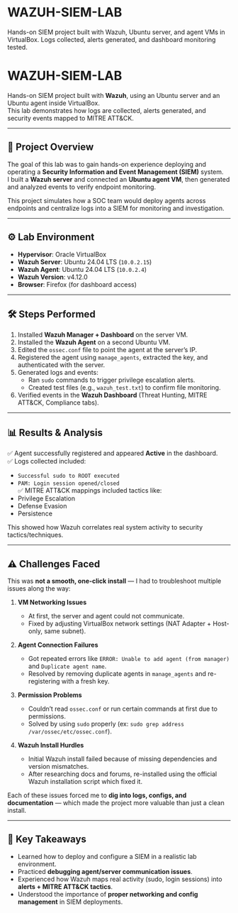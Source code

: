 # WAZUH-SIEM-LAB
Hands-on SIEM project built with Wazuh, Ubuntu server, and agent VMs in VirtualBox. Logs collected, alerts generated, and dashboard monitoring tested.

# WAZUH-SIEM-LAB  

Hands-on SIEM project built with **Wazuh**, using an Ubuntu server and an Ubuntu agent inside VirtualBox.  
This lab demonstrates how logs are collected, alerts generated, and security events mapped to MITRE ATT&CK.  

---

## 📌 Project Overview  
The goal of this lab was to gain hands-on experience deploying and operating a **Security Information and Event Management (SIEM)** system.  
I built a **Wazuh server** and connected an **Ubuntu agent VM**, then generated and analyzed events to verify endpoint monitoring.  

This project simulates how a SOC team would deploy agents across endpoints and centralize logs into a SIEM for monitoring and investigation.  

---

## ⚙️ Lab Environment  
- **Hypervisor**: Oracle VirtualBox  
- **Wazuh Server**: Ubuntu 24.04 LTS (`10.0.2.15`)  
- **Wazuh Agent**: Ubuntu 24.04 LTS (`10.0.2.4`)  
- **Wazuh Version**: v4.12.0  
- **Browser**: Firefox (for dashboard access)  

---

## 🛠️ Steps Performed  
1. Installed **Wazuh Manager + Dashboard** on the server VM.  
2. Installed the **Wazuh Agent** on a second Ubuntu VM.  
3. Edited the `ossec.conf` file to point the agent at the server’s IP.  
4. Registered the agent using `manage_agents`, extracted the key, and authenticated with the server.  
5. Generated logs and events:  
   - Ran `sudo` commands to trigger privilege escalation alerts.  
   - Created test files (e.g., `wazuh_test.txt`) to confirm file monitoring.  
6. Verified events in the **Wazuh Dashboard** (Threat Hunting, MITRE ATT&CK, Compliance tabs).  

---

## 📊 Results & Analysis  
✅ Agent successfully registered and appeared **Active** in the dashboard.  
✅ Logs collected included:  
- `Successful sudo to ROOT executed`  
- `PAM: Login session opened/closed`  
✅ MITRE ATT&CK mappings included tactics like:  
- Privilege Escalation  
- Defense Evasion  
- Persistence  

This showed how Wazuh correlates real system activity to security tactics/techniques.  

---

## ⚠️ Challenges Faced  

This was **not a smooth, one-click install** — I had to troubleshoot multiple issues along the way:  

1. **VM Networking Issues**  
   - At first, the server and agent could not communicate.  
   - Fixed by adjusting VirtualBox network settings (NAT Adapter + Host-only, same subnet).  

2. **Agent Connection Failures**  
   - Got repeated errors like `ERROR: Unable to add agent (from manager)` and `Duplicate agent name`.  
   - Resolved by removing duplicate agents in `manage_agents` and re-registering with a fresh key.  

3. **Permission Problems**  
   - Couldn’t read `ossec.conf` or run certain commands at first due to permissions.  
   - Solved by using `sudo` properly (ex: `sudo grep address /var/ossec/etc/ossec.conf`).  

4. **Wazuh Install Hurdles**  
   - Initial Wazuh install failed because of missing dependencies and version mismatches.  
   - After researching docs and forums, re-installed using the official Wazuh installation script which fixed it.  

Each of these issues forced me to **dig into logs, configs, and documentation** — which made the project more valuable than just a clean install.  

---

## 🚀 Key Takeaways  
- Learned how to deploy and configure a SIEM in a realistic lab environment.  
- Practiced **debugging agent/server communication issues**.  
- Experienced how Wazuh maps real activity (sudo, login sessions) into **alerts + MITRE ATT&CK tactics**.  
- Understood the importance of **proper networking and config management** in SIEM deployments.  

